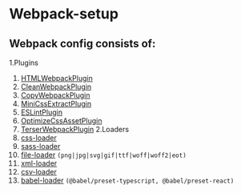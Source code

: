 # Webpack-setup

## Webpack config consists of:

1.Plugins
  1. [HTMLWebpackPlugin](https://webpack.js.org/plugins/html-webpack-plugin/)
  2. [CleanWebpackPlugin](https://www.npmjs.com/package/clean-webpack-plugin)
  3. [CopyWebpackPlugin](https://webpack.js.org/plugins/copy-webpack-plugin/)
  4. [MiniCssExtractPlugin](https://webpack.js.org/plugins/mini-css-extract-plugin/)
  5. [ESLintPlugin](https://www.npmjs.com/package/eslint-webpack-plugin)
  6. [OptimizeCssAssetPlugin](https://www.npmjs.com/package/optimize-css-assets-webpack-plugin)
  7. [TerserWebpackPlugin](https://webpack.js.org/plugins/terser-webpack-plugin/)
2.Loaders
  1. [css-loader](https://webpack.js.org/loaders/css-loader/)
  2. [sass-loader](https://webpack.js.org/loaders/sass-loader/)
  3. [file-loader](https://v4.webpack.js.org/loaders/file-loader/) `(png|jpg|svg|gif|ttf|woff|woff2|eot)`
  5. [xml-loader](https://www.npmjs.com/package/xml-loader)
  6. [csv-loader](https://www.npmjs.com/package/csv-loader)
  7. [babel-loader](https://github.com/babel/babel-loader) `(@babel/preset-typescript, @babel/preset-react)`
